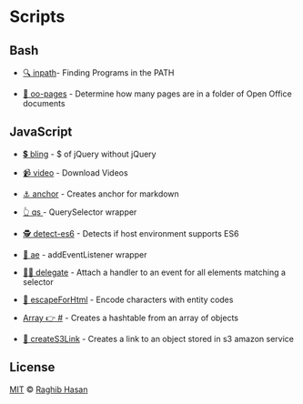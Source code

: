 # Scripts

## Bash

* [🔍 inpath](./inpath)- Finding Programs in the PATH

* [🤔 oo-pages](./oop) - Determine how many pages are in a folder of Open Office documents

## JavaScript

* [💲 bling](./bling.js) - $ of jQuery without jQuery

* [📹 video](./video.js) - Download Videos

* [⚓️ anchor](./anchor.js) - Creates anchor for markdown

* [👆 qs ](./qs.js) - QuerySelector wrapper

* [🕵️ detect-es6](./detect-es6.js) - Detects if host environment supports ES6

* [🎩 ae](./ae.js) - addEventListener wrapper

* [💁🏼 delegate](./delegate.js) - Attach a handler to an event for all elements matching a selector

* [🙅 escapeForHtml](./escapeForHtml.js) - Encode characters with entity codes

* [Array 👉  #](./arrayToHash.js) - Creates a hashtable from an array of objects

* [🔨 createS3Link](./createS3Link.js) - Creates a link to an object stored in s3 amazon service


## License
[MIT](./license) © [Raghib Hasan](http://raghibm.com/)
